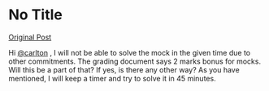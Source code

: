 # No Title

[Original Post](https://discourse.onlinedegree.iitm.ac.in/t/168384/9)

<p>Hi <a class="mention" href="/u/carlton">@carlton</a> , I will not be able to solve the mock in the given time due to other commitments. The grading document says 2 marks bonus for mocks. Will this be a part of that? If yes, is there any other way? As you have mentioned, I will keep a timer and try to solve it in 45 minutes.</p>
